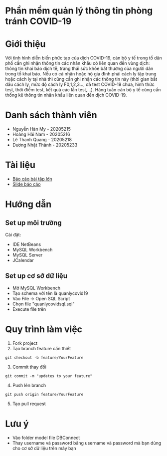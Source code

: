 # Phần mềm quản lý thông tin phòng tránh COVID-19
# Giới thiệu
Với tình hình diễn biến phức tạp của dịch COVID-19, cán bộ y tế trong tổ dân phố cần ghi nhận thông tin các nhân khẩu có liên quan đến vùng dịch: thông tin khai báo dịch tễ, trạng thái sức khỏe bất thường của người dân trong tổ khai báo. Nếu có cá nhân hoặc hộ gia đình phải cách ly tập trung hoặc cách ly tại nhà thì cũng cần ghi nhận các thông tin này (thời gian bắt đầu cách ly, mức độ cách ly F0,1,2,3…, đã test COVID-19 chưa, hình thức test, thời điểm test, kết quả các lần test,…). Hàng tuần cán bộ y tế cũng cần thống kê thông tin nhân khẩu liên quan đến dịch COVID-19.

# Danh sách thành viên
- Nguyễn Hàn My - 20205215
- Hoàng Hải Nam - 20205216
- Lê Thanh Quang - 20205218
- Dương Nhật Thành - 20205233

# Tài liệu
- [Báo cáo bài tập lớn](https://docs.google.com/document/d/1frgwEIa2ZMpp426keH1myk78rqlQ1YRgFslR3MXPqeQ/edit?usp=sharing)
- [Slide báo cáo](https://docs.google.com/presentation/d/1lsMfM0uV95WRiQZvff8CmErXaT56-kcOVI1kctAj6ys/edit?usp=sharing)

# Hướng dẫn
## Set up môi trường
Cài đặt:
- IDE NetBeans
- MySQL Workbench
- MySQL Server
- JCalendar

## Set up cơ sở dữ liệu
- Mở MySQL Workbench
- Tạo schema với tên là quanlycovid19
- Vào File -> Open SQL Script
- Chọn file "quanlycovidsql.sql"
- Execute file trên

# Quy trình làm việc
1. Fork project
2. Tạo branch feature cần thiết
```
git checkout -b feature/YourFeature
```
3. Commit thay đổi
```
git commit -m "updates to your feature"
```
4. Push lên branch
```
git push origin feature/YourFeature
```
5. Tạo pull request

# Lưu ý
- Vào folder model file DBConnect 
- Thay username và password bằng username và password mà bạn dùng cho cơ sở dữ liệu trên máy bạn
